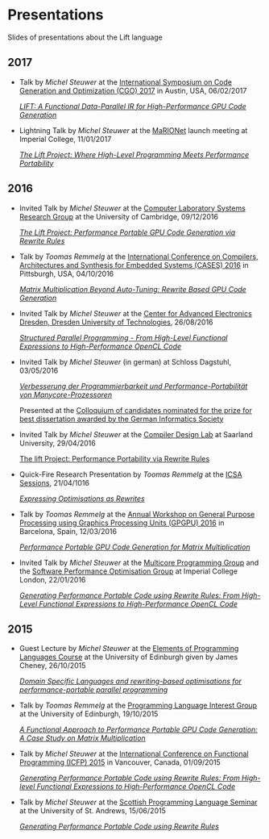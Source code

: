 # Presentations
Slides of presentations about the Lift language

## 2017

- Talk by _Michel Steuwer_ at the [International Symposium on Code Generation and Optimization (CGO) 2017](http://cgo.org/cgo2017/) in Austin, USA, 06/02/2017

  [*LIFT: A Functional Data-Parallel IR for High-Performance GPU Code Generation*](http://www.lift-project.org/presentations/2017/CGO-2017.pdf)

- Lightning Talk by _Michel Steuwer_ at the [MaRIONet](http://manycore.org.uk/) launch meeting at Imperial College, 11/01/2017

  [*The Lift Project: Where High-Level Programming Meets Performance Portability*](http://www.lift-project.org/presentations/2017/MaRIONet-launch-2017.pdf)

## 2016

- Invited Talk by _Michel Steuwer_ at the [Computer Laboratory Systems Research Group](https://www.cl.cam.ac.uk/research/srg/) at the University of Cambridge, 09/12/2016

  [*The Lift Project: Performance Portable GPU Code Generation via Rewrite Rules*](http://www.lift-project.org/presentations/2016/Cambridge-2016.pdf)

- Talk by _Toomas Remmelg_ at the [International Conference on Compilers, Architectures and Synthesis for Embedded Systems (CASES) 2016](http://www.esweek.org/cases/about) in Pittsburgh, USA, 04/10/2016

  [*Matrix Multiplication Beyond Auto-Tuning: Rewrite Based GPU Code Generation*](http://www.lift-project.org/presentations/2016/CASES-2016.pdf)

- Invited Talk by _Michel Steuwer_ at the [Center for Advanced Electronics Dresden, Dresden University of Technologies](https://www.cfaed.tu-dresden.de/), 26/08/2016

  [*Structured Parallel Programming - From High-Level Functional Expressions to High-Performance OpenCL Code*](http://www.lift-project.org/presentations/2016/TUDresden-2016.pdf)

- Invited Talk by _Michel Steuwer_ (in german) at Schloss Dagstuhl, 03/05/2016

  [*Verbesserung der Programmierbarkeit und Performance-Portabilität von Manycore-Prozessoren*](http://www.lift-project.org/presentations/2016/Dagstuhl-2016.pdf)

  Presented at the [Colloquium of candidates nominated for the prize for best dissertation awarded by the German Informatics Society](https://www.dagstuhl.de/en/program/calendar/evhp/?semnr=16183)

- Invited Talk by _Michel Steuwer_ at the [Compiler Design Lab](http://compilers.cs.uni-saarland.de/) at Saarland University, 29/04/2016

  [The lift Project: Performance Portability via Rewrite Rules](http://www.lift-project.org/presentations/2016/SaarlandUniversity-2016.pdf)

- Quick-Fire Research Presentation by _Toomas Remmelg_ at the [ICSA Sessions](http://homepages.inf.ed.ac.uk/mic/ICSASessions/), 21/04/1016

  [*Expressing Optimisations as Rewrites*](http://www.lift-project.org/presentations/2016/ICSA-2016.pdf)

- Talk by _Toomas Remmelg_ at the [Annual Workshop on General Purpose Processing using Graphics Processing Units (GPGPU) 2016](http://conf.researchr.org/track/PPoPP-2016/GPGPU-2016-papers) in Barcelona, Spain, 12/03/2016

  [*Performance Portable GPU Code Generation for Matrix Multiplication*](http://www.lift-project.org/presentations/2016/GPGPU-2016.pdf)

- Invited Talk by _Michel Steuwer_ at the [Multicore Programming Group](http://multicore.doc.ic.ac.uk/) and the [Software Performance Optimisation Group](https://spo.doc.ic.ac.uk) at Imperial College London, 22/01/2016

  [*Generating Performance Portable Code using Rewrite Rules: From High-Level Functional Expressions to High-Performance OpenCL Code*](http://www.lift-project.org/presentations/2016/ImperialCollegeLondon-2016.pdf)

## 2015

- Guest Lecture by _Michel Steuwer_ at the [Elements of Programming Languages Course](http://www.inf.ed.ac.uk/teaching/courses/epl/index-2015.html) at the University of Edinburgh given by James Cheney, 26/10/2015
	
	[*Domain Specific Languages and rewriting-based optimisations for performance-portable parallel programming*](http://www.lift-project.org/presentations/2015/EPLGuestLecture-2015.pdf)

- Talk by _Toomas Remmelg_ at the [Programming Language Interest Group](https://www.wiki.ed.ac.uk/display/prolan/Programming+Languages+Interest+Group) at the University of Edinburgh, 19/10/2015

  [*A Functional Approach to Performance Portable GPU Code Generation: A Case Study on Matrix Multiplication*](http://www.lift-project.org/presentations/2015/PLInG-2015.pdf)

- Talk by _Michel Steuwer_ at the [International Conference on Functional Programming (ICFP) 2015](http://icfpconference.org/icfp2015/) in Vancouver, Canada, 01/09/2015

  [*Generating Performance Portable Code using Rewrite Rules: From High-level Functional Expressions to High-Performance OpenCL Code*](http://www.lift-project.org/presentations/2015/ICFP-2015.pdf)

- Talk by _Michel Steuwer_ at the [Scottish Programming Language Seminar](https://ff32.host.cs.st-andrews.ac.uk/spls/) at the University of St. Andrews, 15/06/2015

  [*Generating Performance Portable Code using Rewrite Rules*](http://www.lift-project.org/presentations/2015/SPLS-2015.pdf)

